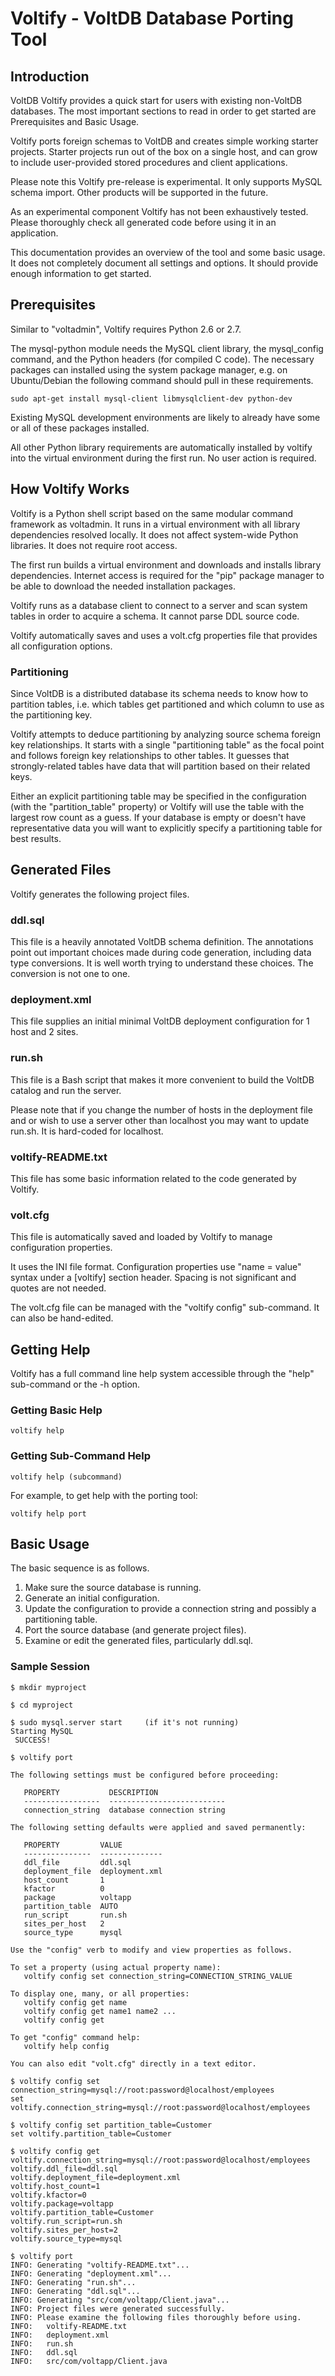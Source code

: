 # Voltify - VoltDB Database Porting Tool


## Introduction

VoltDB Voltify provides a quick start for users with existing non-VoltDB
databases. The most important sections to read in order to get started
are Prerequisites and Basic Usage.

Voltify ports foreign schemas to VoltDB and creates simple working
starter projects. Starter projects run out of the box on a single host,
and can grow to include user-provided stored procedures and client
applications.

Please note this Voltify pre-release is experimental. It only supports
MySQL schema import. Other products will be supported in the future.

As an experimental component Voltify has not been exhaustively tested.
Please thoroughly check all generated code before using it in an
application.

This documentation provides an overview of the tool and some basic
usage. It does not completely document all settings and options. It
should provide enough information to get started.


## Prerequisites

Similar to "voltadmin", Voltify requires Python 2.6 or 2.7.

The mysql-python module needs the MySQL client library, the mysql_config
command, and the Python headers (for compiled C code).  The necessary
packages can installed using the system package manager, e.g. on
Ubuntu/Debian the following command should pull in these requirements.

    sudo apt-get install mysql-client libmysqlclient-dev python-dev

Existing MySQL development environments are likely to already have some
or all of these packages installed.

All other Python library requirements are automatically installed by
voltify into the virtual environment during the first run. No user
action is required.


## How Voltify Works

Voltify is a Python shell script based on the same modular command
framework as voltadmin. It runs in a virtual environment with all
library dependencies resolved locally. It does not affect system-wide
Python libraries. It does not require root access.

The first run builds a virtual environment and downloads and installs
library dependencies. Internet access is required for the "pip" package
manager to be able to download the needed installation packages.

Voltify runs as a database client to connect to a server and scan system
tables in order to acquire a schema. It cannot parse DDL source code.

Voltify automatically saves and uses a volt.cfg properties file that
provides all configuration options.

### Partitioning

Since VoltDB is a distributed database its schema needs to know how to
partition tables, i.e. which tables get partitioned and which column to
use as the partitioning key.

Voltify attempts to deduce partitioning by analyzing source schema
foreign key relationships. It starts with a single "partitioning table"
as the focal point and follows foreign key relationships to other
tables. It guesses that strongly-related tables have data that will
partition based on their related keys.

Either an explicit partitioning table may be specified in the
configuration (with the "partition_table" property) or Voltify will use
the table with the largest row count as a guess. If your database is
empty or doesn't have representative data you will want to explicitly
specify a partitioning table for best results.


## Generated Files

Voltify generates the following project files.

### ddl.sql

This file is a heavily annotated VoltDB schema definition. The
annotations point out important choices made during code generation,
including data type conversions. It is well worth trying to understand
these choices.  The conversion is not one to one.

### deployment.xml

This file supplies an initial minimal VoltDB deployment configuration
for 1 host and 2 sites.

### run.sh

This file is a Bash script that makes it more convenient to build the
VoltDB catalog and run the server.

Please note that if you change the number of hosts in the deployment
file and or wish to use a server other than localhost you may want to
update run.sh. It is hard-coded for localhost.

### voltify-README.txt

This file has some basic information related to the code generated by
Voltify.

### volt.cfg

This file is automatically saved and loaded by Voltify to manage
configuration properties.

It uses the INI file format. Configuration properties use "name = value"
syntax under a [voltify] section header. Spacing is not significant and
quotes are not needed.

The volt.cfg file can be managed with the "voltify config" sub-command.
It can also be hand-edited.


## Getting Help

Voltify has a full command line help system accessible through the
"help" sub-command or the -h option.

### Getting Basic Help

    voltify help

### Getting Sub-Command Help

    voltify help (subcommand)

For example, to get help with the porting tool:

    voltify help port


## Basic Usage

The basic sequence is as follows.

1. Make sure the source database is running.
1. Generate an initial configuration.
1. Update the configuration to provide a connection string and possibly
   a partitioning table.
1. Port the source database (and generate project files).
1. Examine or edit the generated files, particularly ddl.sql.

### Sample Session

    $ mkdir myproject

    $ cd myproject

    $ sudo mysql.server start     (if it's not running)
    Starting MySQL
     SUCCESS!

    $ voltify port

    The following settings must be configured before proceeding:

       PROPERTY           DESCRIPTION
       -----------------  --------------------------
       connection_string  database connection string

    The following setting defaults were applied and saved permanently:

       PROPERTY         VALUE
       ---------------  --------------
       ddl_file         ddl.sql
       deployment_file  deployment.xml
       host_count       1
       kfactor          0
       package          voltapp
       partition_table  AUTO
       run_script       run.sh
       sites_per_host   2
       source_type      mysql

    Use the "config" verb to modify and view properties as follows.

    To set a property (using actual property name):
       voltify config set connection_string=CONNECTION_STRING_VALUE

    To display one, many, or all properties:
       voltify config get name
       voltify config get name1 name2 ...
       voltify config get

    To get "config" command help:
       voltify help config

    You can also edit "volt.cfg" directly in a text editor.

    $ voltify config set connection_string=mysql://root:password@localhost/employees
    set voltify.connection_string=mysql://root:password@localhost/employees

    $ voltify config set partition_table=Customer
    set voltify.partition_table=Customer

    $ voltify config get
    voltify.connection_string=mysql://root:password@localhost/employees
    voltify.ddl_file=ddl.sql
    voltify.deployment_file=deployment.xml
    voltify.host_count=1
    voltify.kfactor=0
    voltify.package=voltapp
    voltify.partition_table=Customer
    voltify.run_script=run.sh
    voltify.sites_per_host=2
    voltify.source_type=mysql

    $ voltify port
    INFO: Generating "voltify-README.txt"...
    INFO: Generating "deployment.xml"...
    INFO: Generating "run.sh"...
    INFO: Generating "ddl.sql"...
    INFO: Generating "src/com/voltapp/Client.java"...
    INFO: Project files were generated successfully.
    INFO: Please examine the following files thoroughly before using.
    INFO:   voltify-README.txt
    INFO:   deployment.xml
    INFO:   run.sh
    INFO:   ddl.sql
    INFO:   src/com/voltapp/Client.java
